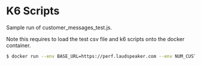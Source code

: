 # K6 Scripts

Sample run of customer_messages_test.js.

Note this requires to load the test csv file and k6 scripts onto the docker container.

```bash
$ docker run --env BASE_URL=https://perf.laudspeaker.com --env NUM_CUSTOMERS=10 --env CSV_FILEPATH=/app/data/df2_ten.csv --env "POLLING_MINUTES=0.5" --rm -i -v ~/Documents/Laudspeaker/perf\ data/:/app/data/ -v ~/Documents/Laudspeaker/laudspeaker/packages/tests/k6:/app/ grafana/k6 run --quiet /app/customer_messages_test.js
```

